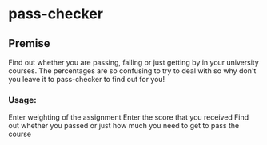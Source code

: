 # pass-checker

## Premise
Find out whether you are passing, failing or just getting by in your university courses. The percentages are so confusing to try to deal with so why don't you leave it to pass-checker to find out for you!

### Usage:
Enter weighting of the assignment
Enter the score that you received
Find out whether you passed or just how much you need to get to pass the course
